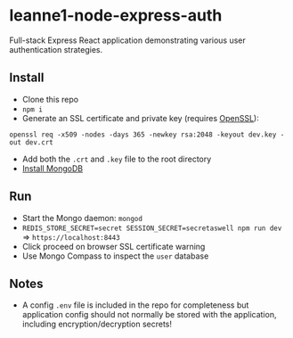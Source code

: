# leanne1-node-express-auth

Full-stack Express React application demonstrating various user authentication strategies.

## Install

- Clone this repo
- `npm i`
- Generate an SSL certificate and private key (requires [OpenSSL](https://www.openssl.org/)):
```
openssl req -x509 -nodes -days 365 -newkey rsa:2048 -keyout dev.key -out dev.crt
```
- Add both the `.crt` and `.key` file to the root directory
- [Install MongoDB](https://docs.mongodb.com/manual/tutorial/install-mongodb-on-os-x/)


## Run
- Start the Mongo daemon: `mongod`
- `REDIS_STORE_SECRET=secret SESSION_SECRET=secretaswell npm run dev` => `https://localhost:8443`
- Click proceed on browser SSL certificate warning
- Use Mongo Compass to inspect the `user` database


## Notes

- A config `.env` file is included in the repo for completeness but application config should not
normally be stored with the application, including encryption/decryption secrets!
